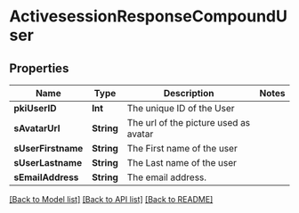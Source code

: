 # ActivesessionResponseCompoundUser

## Properties
Name | Type | Description | Notes
------------ | ------------- | ------------- | -------------
**pkiUserID** | **Int** | The unique ID of the User | 
**sAvatarUrl** | **String** | The url of the picture used as avatar | 
**sUserFirstname** | **String** | The First name of the user | 
**sUserLastname** | **String** | The Last name of the user | 
**sEmailAddress** | **String** | The email address. | 

[[Back to Model list]](../README.md#documentation-for-models) [[Back to API list]](../README.md#documentation-for-api-endpoints) [[Back to README]](../README.md)


